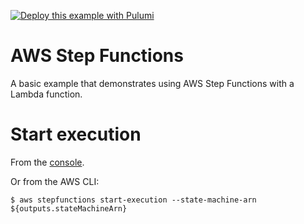 [![Deploy this example with Pulumi](https://www.pulumi.com/images/deploy-with-pulumi/dark.svg)](https://app.pulumi.com/new)

# AWS Step Functions

A basic example that demonstrates using AWS Step Functions with a Lambda function.


# Start execution

From the [console](https://console.aws.amazon.com/states/home?region=us-west-2#/statemachines/view/${outputs.stateMachineArn}).

Or from the AWS CLI:
```console
$ aws stepfunctions start-execution --state-machine-arn ${outputs.stateMachineArn}
```
